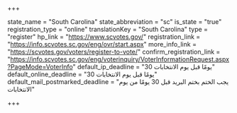 +++

state_name = "South Carolina"
state_abbreviation = "sc"
is_state = "true"
registration_type = "online"
translationKey = "South Carolina"
type = "register"
hp_link = "https://www.scvotes.gov/"
registration_link = "https://info.scvotes.sc.gov/eng/ovr/start.aspx"
more_info_link = "https://scvotes.gov/voters/register-to-vote/"
confirm_registration_link = "https://info.scvotes.sc.gov/eng/voterinquiry/VoterInformationRequest.aspx?PageMode=VoterInfo"
default_ip_deadline = "30 يومًا قبل يوم الانتخابات"
default_online_deadline = "30 يومًا قبل يوم الانتخابات"
default_mail_postmarked_deadline = "يجب الختم بختم البريد قبل 30 يومًا من يوم الانتخابات"

+++